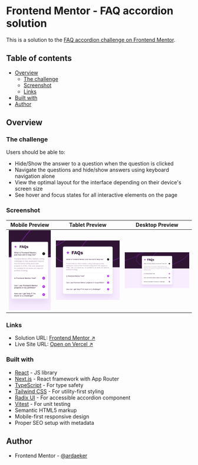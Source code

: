 # Frontend Mentor - FAQ accordion solution

This is a solution to the [FAQ accordion challenge on Frontend Mentor](https://www.frontendmentor.io/challenges/faq-accordion-wyfFdeBwBz).

## Table of contents

- [Overview](#overview)
  - [The challenge](#the-challenge)
  - [Screenshot](#screenshot)
  - [Links](#links)
- [Built with](#built-with)
- [Author](#author)

## Overview

### The challenge

Users should be able to:

- Hide/Show the answer to a question when the question is clicked
- Navigate the questions and hide/show answers using keyboard navigation alone
- View the optimal layout for the interface depending on their device's screen size
- See hover and focus states for all interactive elements on the page

### Screenshot

| Mobile Preview                | Tablet Preview                | Desktop Preview                |
| ----------------------------- | ----------------------------- | ------------------------------ |
| ![](./screenshots/mobile.png) | ![](./screenshots/tablet.png) | ![](./screenshots/desktop.png) |

### Links

- Solution URL: [Frontend Mentor ↗](https://your-solution-url.com)
- Live Site URL: [Open on Vercel ↗](https://faq-accordion-lilac-three.vercel.app)

### Built with

- [React](https://reactjs.org/) - JS library
- [Next.js](https://nextjs.org/) - React framework with App Router
- [TypeScript](https://www.typescriptlang.org/) - For type safety
- [Tailwind CSS](https://tailwindcss.com/) - For utility-first styling
- [Radix UI](https://www.radix-ui.com/primitives/docs/components/accordion) - For accessible accordion component
- [Vitest](https://vitest.dev/) - For unit testing
- Semantic HTML5 markup
- Mobile-first responsive design
- Proper SEO setup with metadata

## Author

- Frontend Mentor - [@ardaeker](https://www.frontendmentor.io/profile/ardaeker)
